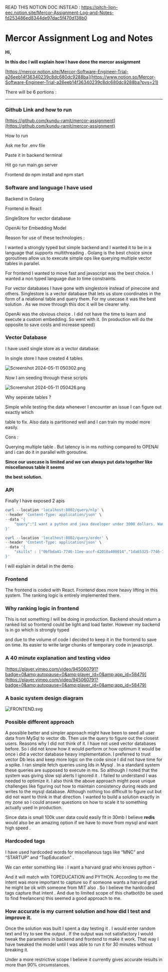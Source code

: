 READ THIS NOTION DOC INSTEAD : https://pitch-lion-eec.notion.site/Mercor-Assignment-Log-and-Notes-fd253486ed8344de97dac5f470d138b0


# Mercor Assignment Log and Notes

**Hi,**

**In this doc I will explain how I have done the mercor assignment**

[https://mercor.notion.site/Mercor-Software-Engineer-Trial-a26eeb14f36340239c8dc680dc9288ba](https://www.notion.so/Mercor-Software-Engineer-Trial-a26eeb14f36340239c8dc680dc9288ba?pvs=21)

There will be 6 portions :

---

### Github Link and how to run

[https://github.com/kundu-ramit/mercor-assignment](https://github.com/kundu-ramit/mercor-assignment)

How to run 

Ask me for .env file

Paste it in backend terminal

Hit go run main.go server

Frontend do npm install and npm start

### **Software and language I have used**

Backend in Golang 

Frontend in React

SingleStore for vector database

OpenAi for Embedding Model

Reason for use of these technologies :

I wanted a strongly typed but simple backend and I wanted it to be in a language that supports multithreading . Golang is the best choice since goroutines allow us to execute simple ops like querying multiple vector tables in parallel.

For frontend I wanted to move fast and javascript was the best choice. I wanted a non typed language due to time constraints.

For vector databases I have gone with singlestore instead of pinecone and others. Singlestore is a vector database that lets us store coordinates in the form of a relational table and query them. For my usecase it was the best solution . As we move through this doc it will be clearer why.

OpenAi was the obvious choice . I did not have the time to learn and execute a custom embedding. So went with it. (In production will do the opposite to save costs and increase speed)

### **Vector Database**

I have used single store as a vector database.

In single store I have created 4 tables 

![Screenshot 2024-05-11 050302.png](Mercor%20Assignment%20Log%20and%20Notes%20fd253486ed8344de97dac5f470d138b0/Screenshot_2024-05-11_050302.png)

Now I am seeding through these scripts

![Screenshot 2024-05-11 050426.png](Mercor%20Assignment%20Log%20and%20Notes%20fd253486ed8344de97dac5f470d138b0/Screenshot_2024-05-11_050426.png)

 Why seperate tables ?

Simple while testing the data whenever I encounter an issue I can figure out exactly which

table to fix. Also data is partitioned well and I can train my model  more easily.

Cons :

Querying multiple table . But latency is in ms nothing compared to OPENAI and i can do it in parallel with goroutine.

**Since our usecase is limited and we can always put data together like miscellanous table it seems**

**the best solution.**

### **API**

Finally I have exposed 2 apis 

```powershell
curl --location 'localhost:8002/query/nlp' \
--header 'Content-Type: application/json' \
--data '{
    "query":"I want a python and java developer under 3000 dollars. Want full time. Experience 5 to 7 years"
}'
```

```powershell
curl --location 'localhost:8002/query/order' \
--header 'Content-Type: application/json' \
--data '{
    "skills" : ["0bfbda41-7746-11ee-accf-42010a400014","1da65325-7746-11ee-accf-42010a400014","5f9e6469-7517-11ee-accf-42010a400014","5f9e7cf5-7517-11ee-accf-42010a400014"]
}'
```

I will explain in detail in the demo

### Frontend

The frontend is coded with React. Frontend does more heavy lifting in this system. The ranking logic is entirely implemented there.

### Why ranking logic in frontend

This is not something I will be doing in production. Backend should return a ranked list so frontend could be light and load faster. However my backend is in go which is strongly typed 

and due to the volume of code I decided to keep it in the frontend to save on time. Its easier to write large chunks of temporary code in javascript. 

### A 40 minute explanation and testing video

[https://player.vimeo.com/video/945060791?badge=0&amp;autopause=0&amp;player_id=0&amp;app_id=58479](https://player.vimeo.com/video/945060791?badge=0&amp;autopause=0&amp;player_id=0&amp;app_id=58479)

### A basic system design diagram

![FRONTEND.svg](Mercor%20Assignment%20Log%20and%20Notes%20fd253486ed8344de97dac5f470d138b0/FRONTEND.svg)

### **Possible different approach**

A possible better and simpler approach might have been to seed all user data from MySql to vector db. Then use the query to figure out the closest users.
Reasons why I did not think of it.
I have not used vector databases before. So i did not know how it would perform or how optimum it would be once i did a vector database heavy implementation.
I preferred to trust vector Db less and keep more logic on the code since I did not have time for a spike. 
I ran simple fetch queries using Ids in Mysql . In a standard system these queries are supposed to execute in ms.
So although I noted that the system was giving slow sql alerts I ignored it . I failed to understand I was needed to optimize it. 
I also think the above approach might pose unique challenges like figuring out how to maintain consistency during reads and writes to the mysql database. Although nothing too difficult to figure out but did not want to think in that direction. I wanted to build a solution exactly in my zone so I could answer questions on how to scale it to something actually used in production.

Since data is small 100k user data could easily fit in 30mb I believe **redis** would also be an amazing option if we have to move from mysql and want high speed .

### Hardcoded tags

I have used hardcoded words for miscellanous tags like “MNC” and “STARTUP” and “TopEducation” . 

We can enter something like : I want a harvard grad who knows python -

And it will match with TOPEDUCATION and PYTHON. According to me the intent was more important to capture so if someone wants a harvard grad he might be ok with someone from MIT also . So I believe the hardcoded tags capture that intent . And due to limited scope of this chatbot(to be used to find freelancers) this seemed a good approach to me.

### How accurate is my current solution and how did I test and improve it.

Once the solution was built I spent a day testing it . I would enter random text and try to see the output . If the output was not satisfactory I would tweak the parameters in backend and frontend to make it work. That way I have tweaked the model until I was able to run it for 30 minutes without breaking it.

Under a more restrictive scope I believe it currently gives accurate results in more than 90% circumstances.